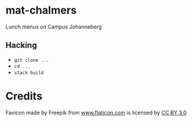 mat-chalmers
============

Lunch menus on Campus Johanneberg

## Hacking

- `git clone ...`
- `cd ...`
- `stack build`

# Credits

Favicon made by Freepik from <a href="http://www.flaticon.com" title="Flaticon">www.flaticon.com</a> is licensed by <a href="http://creativecommons.org/licenses/by/3.0/" title="Creative Commons BY 3.0">CC BY 3.0</a>
